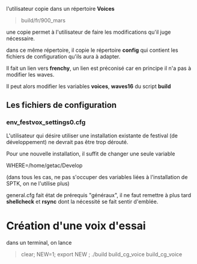 l'utilisateur copie dans un répertoire **Voices**

> build/fr/900_mars

une copie permet à l'utilisateur de faire les modifications qu'il juge nécessaire.

dans ce même répertoire, il copie le répertoire **config**
qui contient les fichiers de configuration qu'ils aura à adapter.

Il fait un lien vers **frenchy**, un lien est préconisé car en principe il n'a pas à modifier les waves.

Il peut alors modifier les variables **voices**, **waves16** du script **build**

## Les fichiers de configuration

### env_festvox_settings0.cfg

L'utilisateur qui désire utiliser une installation existante de festival (de développement) ne devrait pas être trop dérouté.

Pour une nouvelle installation, il suffit de changer une seule variable

WHERE=/home/getac/Develop

(dans tous les cas, ne pas s'occuper des variables liées à l'installation de SPTK, on ne l'utilise plus)

general.cfg fait état de prérequis "généraux", il ne faut remettre à plus tard **shellcheck** et **rsync** dont la nécessité se fait sentir d'emblée.


# Création d'une voix d'essai
dans un terminal, on lance
 > clear; NEW=1; export NEW ; ./build build_cg_voice build_cg_voice
